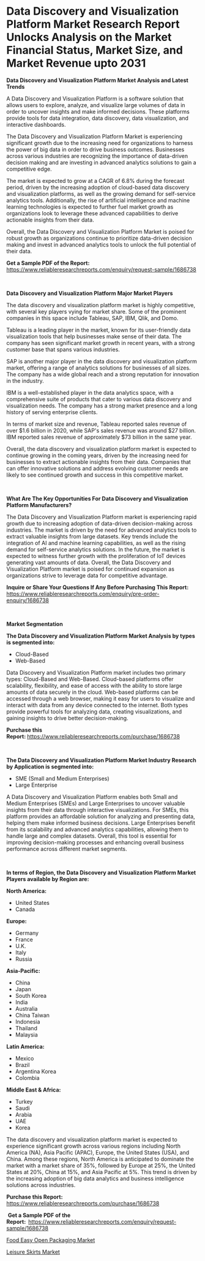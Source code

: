 <p><h1>Data Discovery and Visualization Platform Market Research Report Unlocks Analysis on the Market Financial Status, Market Size, and Market Revenue upto 2031</h1></p><p><strong>Data Discovery and Visualization Platform Market Analysis and Latest Trends</strong></p>
<p><p>A Data Discovery and Visualization Platform is a software solution that allows users to explore, analyze, and visualize large volumes of data in order to uncover insights and make informed decisions. These platforms provide tools for data integration, data discovery, data visualization, and interactive dashboards.</p><p>The Data Discovery and Visualization Platform Market is experiencing significant growth due to the increasing need for organizations to harness the power of big data in order to drive business outcomes. Businesses across various industries are recognizing the importance of data-driven decision making and are investing in advanced analytics solutions to gain a competitive edge.</p><p>The market is expected to grow at a CAGR of 6.8% during the forecast period, driven by the increasing adoption of cloud-based data discovery and visualization platforms, as well as the growing demand for self-service analytics tools. Additionally, the rise of artificial intelligence and machine learning technologies is expected to further fuel market growth as organizations look to leverage these advanced capabilities to derive actionable insights from their data.</p><p>Overall, the Data Discovery and Visualization Platform Market is poised for robust growth as organizations continue to prioritize data-driven decision making and invest in advanced analytics tools to unlock the full potential of their data.</p></p>
<p><strong>Get a Sample PDF of the Report:&nbsp;</strong> <a href="https://www.reliableresearchreports.com/enquiry/request-sample/1686738">https://www.reliableresearchreports.com/enquiry/request-sample/1686738</a></p>
<p>&nbsp;</p>
<p><strong>Data Discovery and Visualization Platform Major Market Players</strong></p>
<p><p>The data discovery and visualization platform market is highly competitive, with several key players vying for market share. Some of the prominent companies in this space include Tableau, SAP, IBM, Qlik, and Domo.</p><p>Tableau is a leading player in the market, known for its user-friendly data visualization tools that help businesses make sense of their data. The company has seen significant market growth in recent years, with a strong customer base that spans various industries.</p><p>SAP is another major player in the data discovery and visualization platform market, offering a range of analytics solutions for businesses of all sizes. The company has a wide global reach and a strong reputation for innovation in the industry.</p><p>IBM is a well-established player in the data analytics space, with a comprehensive suite of products that cater to various data discovery and visualization needs. The company has a strong market presence and a long history of serving enterprise clients.</p><p>In terms of market size and revenue, Tableau reported sales revenue of over $1.6 billion in 2020, while SAP's sales revenue was around $27 billion. IBM reported sales revenue of approximately $73 billion in the same year.</p><p>Overall, the data discovery and visualization platform market is expected to continue growing in the coming years, driven by the increasing need for businesses to extract actionable insights from their data. Companies that can offer innovative solutions and address evolving customer needs are likely to see continued growth and success in this competitive market.</p></p>
<p>&nbsp;</p>
<p><strong>What Are The Key Opportunities For Data Discovery and Visualization Platform Manufacturers?</strong></p>
<p><p>The Data Discovery and Visualization Platform market is experiencing rapid growth due to increasing adoption of data-driven decision-making across industries. The market is driven by the need for advanced analytics tools to extract valuable insights from large datasets. Key trends include the integration of AI and machine learning capabilities, as well as the rising demand for self-service analytics solutions. In the future, the market is expected to witness further growth with the proliferation of IoT devices generating vast amounts of data. Overall, the Data Discovery and Visualization Platform market is poised for continued expansion as organizations strive to leverage data for competitive advantage.</p></p>
<p><strong>Inquire or Share Your Questions If Any Before Purchasing This Report:</strong> <a href="https://www.reliableresearchreports.com/enquiry/pre-order-enquiry/1686738">https://www.reliableresearchreports.com/enquiry/pre-order-enquiry/1686738</a></p>
<p>&nbsp;</p>
<p><strong>Market Segmentation</strong></p>
<p><strong>The Data Discovery and Visualization Platform Market Analysis by types is segmented into:</strong></p>
<p><ul><li>Cloud-Based</li><li>Web-Based</li></ul></p>
<p><p>Data Discovery and Visualization Platform market includes two primary types: Cloud-Based and Web-Based. Cloud-based platforms offer scalability, flexibility, and ease of access with the ability to store large amounts of data securely in the cloud. Web-based platforms can be accessed through a web browser, making it easy for users to visualize and interact with data from any device connected to the internet. Both types provide powerful tools for analyzing data, creating visualizations, and gaining insights to drive better decision-making.</p></p>
<p><strong>Purchase this Report:&nbsp;</strong><a href="https://www.reliableresearchreports.com/purchase/1686738">https://www.reliableresearchreports.com/purchase/1686738</a></p>
<p>&nbsp;</p>
<p><strong>The Data Discovery and Visualization Platform Market Industry Research by Application is segmented into:</strong></p>
<p><ul><li>SME (Small and Medium Enterprises)</li><li>Large Enterprise</li></ul></p>
<p><p>A Data Discovery and Visualization Platform enables both Small and Medium Enterprises (SMEs) and Large Enterprises to uncover valuable insights from their data through interactive visualizations. For SMEs, this platform provides an affordable solution for analyzing and presenting data, helping them make informed business decisions. Large Enterprises benefit from its scalability and advanced analytics capabilities, allowing them to handle large and complex datasets. Overall, this tool is essential for improving decision-making processes and enhancing overall business performance across different market segments.</p></p>
<p>&nbsp;</p>
<p><strong>In terms of Region, the Data Discovery and Visualization Platform Market Players available by Region are:</strong></p>
<p>
    <p> <strong> North America: </strong>
        <ul>
            <li>United States</li>
            <li>Canada</li>
        </ul>
        </p> 
    <p> <strong> Europe: </strong>
        <ul>
            <li>Germany</li>
            <li>France</li>
            <li>U.K.</li>
            <li>Italy</li>
            <li>Russia</li>
        </ul>
        </p> 
    <p> <strong> Asia-Pacific: </strong>
        <ul>
            <li>China</li>
            <li>Japan</li>
            <li>South Korea</li>
            <li>India</li>
            <li>Australia</li>
            <li>China Taiwan</li>
            <li>Indonesia</li>
            <li>Thailand</li>
            <li>Malaysia</li>
        </ul>
        </p> 
    <p> <strong> Latin America: </strong>
        <ul>
            <li>Mexico</li>
            <li>Brazil</li>
            <li>Argentina Korea</li>
            <li>Colombia</li>
        </ul>
        </p> 
    <p> <strong> Middle East & Africa: </strong>
        <ul>
            <li>Turkey</li>
            <li>Saudi</li>
            <li>Arabia</li>
            <li>UAE</li>
            <li>Korea</li>
        </ul>
    </p>
    </p>
<p><p>The data discovery and visualization platform market is expected to experience significant growth across various regions including North America (NA), Asia Pacific (APAC), Europe, the United States (USA), and China. Among these regions, North America is anticipated to dominate the market with a market share of 35%, followed by Europe at 25%, the United States at 20%, China at 15%, and Asia Pacific at 5%. This trend is driven by the increasing adoption of big data analytics and business intelligence solutions across industries.</p></p>
<p><strong>Purchase this Report: </strong><a href="https://www.reliableresearchreports.com/purchase/1686738">https://www.reliableresearchreports.com/purchase/1686738</a></p>
<p>&nbsp;<strong>Get a Sample PDF of the Report:&nbsp;&nbsp;</strong><a href="https://www.reliableresearchreports.com/enquiry/request-sample/1686738">https://www.reliableresearchreports.com/enquiry/request-sample/1686738</a></p>
<p><strong></strong></p>
<p><p><a href="https://issuu.com/reportprime-2/docs/food-easy-open-packaging-market-size-2030.pptx">Food Easy Open Packaging Market</a></p><p><a href="https://issuu.com/reportprime-2/docs/leisure-skirts-market-size-2030.pptx">Leisure Skirts Market</a></p></p>